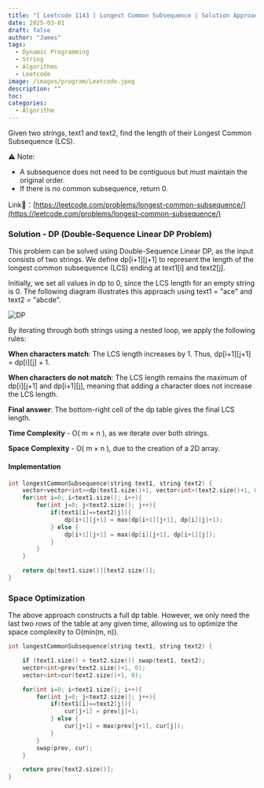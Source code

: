 ```yaml
---
title: "[ Leetcode 1143 ] Longest Common Subsequence | Solution Approach & Explanation"
date: 2025-03-01
draft: false
author: "James"
tags:
  - Dynamic Programming
  - String
  - Algorithms
  - Leetcode
image: /images/program/Leetcode.jpeg
description: ""
toc: 
categories:
  - Algorithm
---
```


Given two strings, text1 and text2, find the length of their Longest Common Subsequence (LCS).

⚠️ Note:

- A subsequence does not need to be contiguous but must maintain the original order.
- If there is no common subsequence, return 0.

Link🔗：[https://leetcode.com/problems/longest-common-subsequence/](https://leetcode.com/problems/longest-common-subsequence/)

### **Solution - DP (Double-Sequence Linear DP Problem)**

This problem can be solved using Double-Sequence Linear DP, as the input consists of two strings. We define dp[i+1][j+1] to represent the length of the longest common subsequence (LCS) ending at text1[i] and text2[j].

Initially, we set all values in dp to 0, since the LCS length for an empty string is 0. The following diagram illustrates this approach using text1 = "ace" and text2 = "abcde".

![DP](/images/program/leetcode-1143/DP-Table.JPEG)

By iterating through both strings using a nested loop, we apply the following rules:

**When characters match**: The LCS length increases by 1. Thus, dp[i+1][j+1] = dp[i][j] + 1.

**When characters do not match**: The LCS length remains the maximum of dp[i][j+1] and dp[i+1][j], meaning that adding a character does not increase the LCS length.

**Final answer**: The bottom-right cell of the dp table gives the final LCS length.

**Time Complexity** - O( m × n ), as we iterate over both strings.

**Space Complexity** - O( m × n ), due to the creation of a 2D array.

#### **Implementation**

```cpp
int longestCommonSubsequence(string text1, string text2) {
    vector<vector<int>>dp(text1.size()+1, vector<int>(text2.size()+1, 0));
    for(int i=0; i<text1.size(); i++){
        for(int j=0; j<text2.size(); j++){
            if(text1[i]==text2[j]){
                dp[i+1][j+1] = max(dp[i+1][j+1], dp[i][j]+1);
            } else {
                dp[i+1][j+1] = max(dp[i][j+1], dp[i+1][j]);
            }
        }
    }

    return dp[text1.size()][text2.size()];
}
```

### **Space Optimization**

The above approach constructs a full dp table. However, we only need the last two rows of the table at any given time, allowing us to optimize the space complexity to O(min(m, n)).

```cpp
int longestCommonSubsequence(string text1, string text2) {

    if (text1.size() < text2.size()) swap(text1, text2); 
    vector<int>prev(text2.size()+1, 0);
    vector<int>cur(text2.size()+1, 0);

    for(int i=0; i<text1.size(); i++){
        for(int j=0; j<text2.size(); j++){
            if(text1[i]==text2[j]){
                cur[j+1] = prev[j]+1;
            } else {
                cur[j+1] = max(prev[j+1], cur[j]);
            }
        }
        swap(prev, cur);
    }

    return prev[text2.size()];
}
```